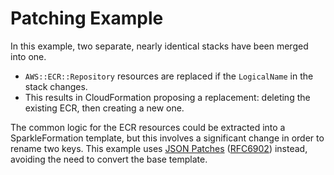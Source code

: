 # Patching Example

In this example, two separate, nearly identical stacks have been merged into one.

- `AWS::ECR::Repository` resources are replaced if the `LogicalName` in the stack changes.
- This results in CloudFormation proposing a replacement: deleting the existing ECR, then creating a new one.

The common logic for the ECR resources could be extracted into a SparkleFormation template, but this involves a significant change in order to rename two keys. This example uses [JSON Patches](http://jsonpatch.com/) ([RFC6902](https://tools.ietf.org/html/rfc6902)) instead, avoiding the need to convert the base template.
